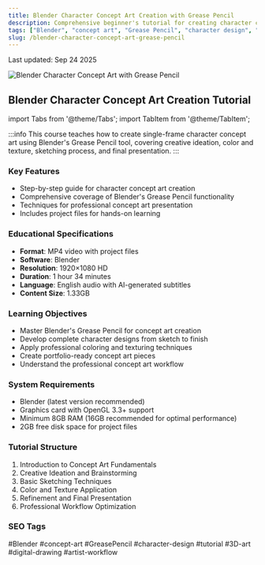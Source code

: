 ```yaml
---
title: Blender Character Concept Art Creation with Grease Pencil
description: Comprehensive beginner's tutorial for creating character concept art using Blender's Grease Pencil tool
tags: ["Blender", "concept art", "Grease Pencil", "character design", "tutorial", "3D art"]
slug: /blender-character-concept-art-grease-pencil
---
```


Last updated: Sep 24 2025

![Blender Character Concept Art with Grease Pencil](https://www.gfxcamp.com/wp-content/uploads/2025/09/CONCEPT-Creating-Character-Concept-Art-with-Blender-and-Grease-Pencil.jpg)

## Blender Character Concept Art Creation Tutorial
import Tabs from '@theme/Tabs';
import TabItem from '@theme/TabItem';

:::info
This course teaches how to create single-frame character concept art using Blender's Grease Pencil tool, covering creative ideation, color and texture, sketching process, and final presentation.
:::

### Key Features

- Step-by-step guide for character concept art creation
- Comprehensive coverage of Blender's Grease Pencil functionality
- Techniques for professional concept art presentation
- Includes project files for hands-on learning

### Educational Specifications

- **Format**: MP4 video with project files
- **Software**: Blender
- **Resolution**: 1920×1080 HD
- **Duration**: 1 hour 34 minutes
- **Language**: English audio with AI-generated subtitles
- **Content Size**: 1.33GB

### Learning Objectives

- Master Blender's Grease Pencil for concept art creation
- Develop complete character designs from sketch to finish
- Apply professional coloring and texturing techniques
- Create portfolio-ready concept art pieces
- Understand the professional concept art workflow

### System Requirements

- Blender (latest version recommended)
- Graphics card with OpenGL 3.3+ support
- Minimum 8GB RAM (16GB recommended for optimal performance)
- 2GB free disk space for project files

### Tutorial Structure

1. Introduction to Concept Art Fundamentals
2. Creative Ideation and Brainstorming
3. Basic Sketching Techniques
4. Color and Texture Application
5. Refinement and Final Presentation
6. Professional Workflow Optimization

### SEO Tags

#Blender #concept-art #GreasePencil #character-design #tutorial #3D-art #digital-drawing #artist-workflow
